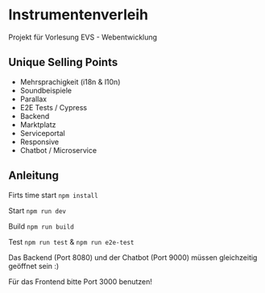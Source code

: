 # Instrumentenverleih
Projekt für Vorlesung EVS - Webentwicklung

## Unique Selling Points

- Mehrsprachigkeit (i18n & l10n)
- Soundbeispiele
- Parallax
- E2E Tests / Cypress
- Backend
- Marktplatz
- Serviceportal
- Responsive
- Chatbot / Microservice

## Anleitung

Firts time start `npm install`

Start `npm run dev`

Build `npm run build`

Test `npm run test` & `npm run e2e-test`

Das Backend (Port 8080) und der Chatbot (Port 9000) müssen gleichzeitig geöffnet sein :)

Für das Frontend bitte Port 3000 benutzen!
